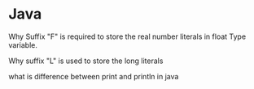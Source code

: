 # Java

Why Suffix "F" is required to store the real number literals in float Type variable.

Why suffix "L" is used to store the long literals

what is difference between print and println in java
